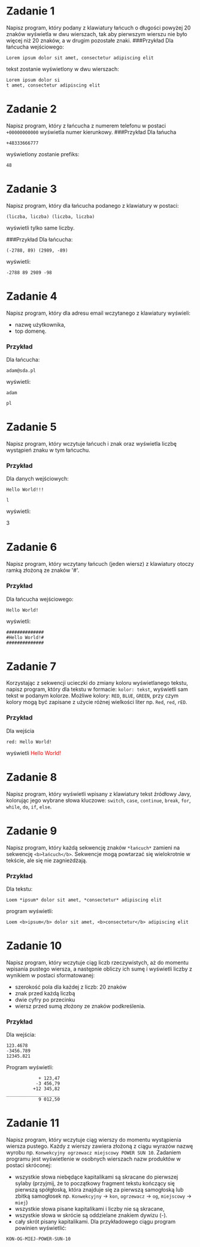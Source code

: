 # Zadanie 1
Napisz program, który podany z klawiatury łańcuch o długości powyżej 20 znaków wyświetla w dwu wierszach, tak aby 
pierwszym wierszu nie było więcej niż 20 znaków, a w drugim pozostałe znaki. 
###Przykład
Dla łańcucha wejściowego:

`Lorem ipsum dolor sit amet, consectetur adipiscing elit`

tekst zostanie wyświetlony w dwu wierszach:
```
Lorem ipsum dolor si
t amet, consectetur adipiscing elit
```
# Zadanie 2   
Napisz program, który z łańcucha z numerem telefonu w postaci `+00000000000` wyświetla numer kierunkowy. 
###Przykład
Dla łańucha

`+48333666777`

wyświetlony zostanie prefiks:

`48`
# Zadanie 3
Napisz program, który dla łańcucha podanego z klawiatury w postaci:

`(liczba, liczba) (liczba, liczba)`

wyświetli tylko same liczby.

###Przykład
Dla łańcucha:

`(-2788, 89) (2989, -89)`

wyświetli:

`-2788 89 2989 -98`
# Zadanie 4
Napisz program, który dla adresu email wczytanego z klawiatury wyświeli:
- nazwę użytkownika,
- top domenę.
### Przykład
Dla łańcucha:

`adam@sda.pl`

wyświetli:

`adam`

`pl`

# Zadanie 5
Napisz program, który wczytuje łańcuch i znak oraz wyświetla liczbę wystąpień znaku w tym łańcuchu.
### Przykład
Dla danych wejściowych:

`Hello World!!!`

`l`

wyświetli:

3
# Zadanie 6
Napisz program, który wczytany łańcuch (jeden wiersz) z klawiatury otoczy ramką złożoną ze znaków '#'.
### Przykład
Dla łańcucha wejściowego:

`Hello World!`

wyświetli:
```
##############
#Hello World!#
##############
```
# Zadanie 7
Korzystając z sekwencji ucieczki do zmiany koloru wyświetlanego tekstu, napisz program, który dla tekstu w formacie:
`kolor: tekst`, wyświetli sam tekst w podanym kolorze. Możliwe kolory: `RED`, `BLUE`, `GREEN`, przy czym kolory mogą być zapisane
z użycie różnej wielkości liter np. `Red`, `red`, `rED`.
### Przykład
Dla wejścia
```
red: Hello World!
```
wyświetli
<span style="color:red">Hello World!</span>
# Zadanie 8
Napisz program, który wyświetli wpisany z klawiatury tekst źródłowy Javy, kolorując jego wybrane słowa kluczowe: 
`switch`, `case`, `continue`, `break`, `for`, `while`, `do`, `if`, `else`.
# Zadanie 9
Napisz program, który każdą sekwencję znaków `*łańcuch*` zamieni na sekwencję `<b>łańcuch</b>`. Sekwencje mogą powtarzać się wielokrotnie w tekście,
ale się nie zagnieżdżają.
### Przykład
Dla tekstu:
```
Loem *ipsum* dolor sit amet, *consectetur* adipiscing elit
```
program wyświetli:
```
Loem <b>ipsum</b> dolor sit amet, <b>consectetur</b> adipiscing elit
```
# Zadanie 10
Napisz program, który wczytuje ciąg liczb rzeczywistych, aż do momentu wpisania pustego wiersza, a następnie
obliczy ich sumę i wyświetli liczby z wynikiem w postaci sformatowanej:
- szerokość pola dla każdej z liczb: 20 znaków
- znak przed każdą liczbą
- dwie cyfry po przecinku
- wiersz przed sumą złożony ze znaków podkreślenia.
### Przykład
Dla wejścia:
```
123.4678
-3456.789
12345.821

```
Program wyświetli:
```
            + 123,47
           -3 456,79
          +12 345,82
____________________
            9 012,50                       
```
# Zadanie 11
Napisz program, który wczytuje ciąg wierszy do momentu wystąpienia wiersza pustego. Każdy z wierszy zawiera złożoną
z ciągu wyrazów nazwę wyrobu np. `Konwekcyjny ogrzewacz miejscowy POWER SUN 10`. Zadaniem programu jest wyświetlenie
w osobnych wierszach nazw produktów w postaci skróconej:
- wszystkie słowa niebędące kapitalikami są skracane do pierwszej sylaby (przyjmij, że to początkowy fragment tekstu kończący
  się pierwszą spółgłoską, która znajduje się za pierwszą samogłoską lub zbitką samogłosek np. `Konwekcyjny` -> `kon`, `ogrzewacz` -> `og`,
  `miejscowy` -> `miej`)
- wszystkie słowa pisane kapitalikami i liczby nie są skracane,
- wszystkie słowa w skrócie są oddzielane  znakiem dywizu (-).
- cały skrót pisany kapitalikami.
Dla przykładowego ciągu program powinien wyświetlić:
```
KON-OG-MIEJ-POWER-SUN-10
```
  
